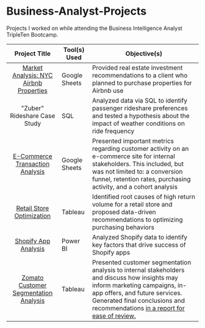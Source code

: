 # Business-Analyst-Projects

Projects I worked on while attending the Business Intelligence Analyst TripleTen Bootcamp.

| Project Title | Tool(s) Used | Objective(s) | 
| :-------------: | ----------------- |----------------- |
| [Market Analysis: NYC Airbnb Properties](https://docs.google.com/spreadsheets/d/1tFGrFMneP3DJgRFToCx0BTE1sU9oG9Q8iSG8Nay06SY/edit?usp=sharing)| Google Sheets | Provided real estate investment recommendations to a client who planned to purchase properties for Airbnb use | 
| "Zuber" Rideshare Case Study | SQL | Analyzed data via SQL to identify passenger rideshare preferences and tested a hypothesis about the impact of weather conditions on ride frequency | 
| [E-Commerce Transaction Analysis](https://docs.google.com/spreadsheets/d/1cUyE9okPcQWnqd5ckOoHfkiMACMJxfOe7VZgcsNkjWk/edit?usp=sharing) | Google Sheets | Presented important metrics regarding customer activity on an e-commerce site for internal stakeholders. This included, but was not limited to: a conversion funnel, retention rates, purchasing activity, and a cohort analysis | 
| [Retail Store Optimization](https://public.tableau.com/views/SprintProject5/Dashboard1?:language=en-US&:sid=&:display_count=n&:origin=viz_share_link) | Tableau | Identified root causes of high return volume for a retail store and proposed data-driven recommendations to optimizing purchasing behaviors | 
| [Shopify App Analysis](https://github.com/brittanywehrle/Business-Analyst-Projects/blob/641bc48c8873815316366d3fc60b1ebdd522d6e1/Shopify%20App%20Analysis.pdf)| Power BI | Analyzed Shopify data to identify key factors that drive success of Shopify apps | 
| [Zomato Customer Segmentation Analysis](https://public.tableau.com/views/ZomatoCustomerSegmentationAnalysis_17176049891700/DashboardDemographics?:language=en-US&:sid=&:display_count=n&:origin=viz_share_link) | Tableau | Presented customer segmentation analysis to internal stakeholders and discuss how insights may inform marketing campaigns, in-app offers, and future services. Generated final conclusions and recommendations [in a report for ease of review.](https://github.com/brittanywehrle/Business-Analyst-Projects/blob/40928b1e192e61a18f977c955391cc63d4574e5a/Report_%20Zomato%20Customer%20Segmentation%20Analysis.pdf) | 
